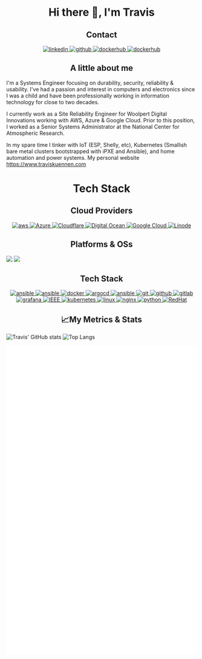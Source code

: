 <h1 align="center">Hi there 👋, I'm Travis</h1>

<h2 align="center">Contact</h2>

<section class="container">													
<p align="center">
	<a href="https://www.linkedin.com/in/traviskuennen" target="_blank">
		<img src="https://assets.traviskuennen.com/logos/linkedin-tile.svg" alt="linkedin" width="auto" height="60"/>
	</a>
	<a href="https://github.com/tkuennen" target="_blank">
		<img src="https://assets.traviskuennen.com/logos/github-tile.svg" alt="github" width="auto" height="60"/>
	</a>
	<a href="https://gitlab/tkuennen" target="_blank">
		<img src="https://assets.traviskuennen.com/logos/gitlab-tile.svg" alt="dockerhub" width="auto" height="60"/>
	</a>
	<a href="https://hub.docker.com/u/tkuennen" target="_blank">
		<img src="https://assets.traviskuennen.com/logos/docker-tile.svg" alt="dockerhub" width="auto" height="60"/>
	</a>
</p>
</section>

<h2 align="center">A little about me</h2>

I'm a Systems Engineer focusing on durability, security, reliability & usability. I've had a passion and interest in computers and electronics since I was a child and have been professionally working in information technology for close to two decades.

I currently work as a Site Reliability Engineer for Woolpert Digital Innovations working with AWS, Azure & Google Cloud. Prior to this position, I worked as a Senior Systems Administrator at the National Center for Atmospheric Research.
		  
In my spare time I tinker with IoT (ESP, Shelly, etc), Kubernetes (Smallish bare metal clusters bootstrapped with iPXE and Ansible), and home automation and power systems. My personal website https://www.traviskuennen.com

<h1 align="center">Tech Stack</h1>

<h2 align="center">Cloud Providers</h2>
<p align="center">
	<a href="https://aws.amazon.com/" target="_blank">
		<img src="https://assets.traviskuennen.com/logos/amazon_aws-icon.svg" alt="aws" width="40" height="40"/>
	</a>	
	<a href="https://azure.microsoft.com/" target="_blank">
		<img src="https://assets.traviskuennen.com/logos/microsoft_azure-icon.svg" alt="Azure" width="40" height="40"/>
	</a>
        <a href="https://cloudflare.com" target="_blank">
		<img src="https://assets.traviskuennen.com/logos/cloudflare-icon.svg" alt="Cloudflare" width="40" height="40"/>
	</a>
	<a href="https://www.digitalocean.com/" target="_blank">
		<img src="https://assets.traviskuennen.com/logos/digitalocean-icon.svg" alt="Digital Ocean" width="40" height="40"/>
	</a>
	<a href="https://cloud.google.com" target="_blank">
		<img src="https://assets.traviskuennen.com/logos/google_cloud-icon.svg" alt="Google Cloud" width="40" height="40"/>
	</a>
	<a href="https://www.linode.com/" target="_blank">
		<img src="https://assets.traviskuennen.com/logos/linode-icon.svg" alt="Linode" width="40" height="40"/>
	</a>
</p>		

<h2 align="center">Platforms & OSs</h2>

![](https://img.shields.io/badge/OS-Linux-informational?style=flat&logo=linux&logoColor=white&color=1900E7)
![](https://img.shields.io/badge/OS-Mac-informational?style=flat&logo=apple&logoColor=white&color=1900E7)

<h2 align="center">Tech Stack</h2>
  
<p align="center">
	<a href="https://www.ansible.com/" target="_blank">
		<img src="https://assets.traviskuennen.com/logos/ansible-icon.svg" alt="ansible" width="40" height="40"/>
	</a>
	<a href="https://www.apache.org/" target="_blank">
		<img src="https://assets.traviskuennen.com/logos/apache-icon.svg" alt="ansible" width="40" height="40"/>
	</a>
	<a href="https://www.docker.com/" target="_blank">
		<img src="https://assets.traviskuennen.com/logos/docker-icon.svg" alt="docker" width="40" height="40"/>
	</a>
	<a href="https://github.com/argoproj/argo-cd" target="_blank">
		<img src="https://assets.traviskuennen.com/logos/argoprojio-icon.svg" alt="argocd" width="40" height="40"/>
	</a>  
	<a href="https://www.gnu.org/software/bash/" target="_blank">
		<img src="https://assets.traviskuennen.com/logos/gnu_bash-icon.svg" alt="ansible" width="40" height="40"/>
	</a>
	<a href="https://git-scm.com/" target="_blank">
		<img src="https://assets.traviskuennen.com/logos/git-scm-icon.svg" alt="git" width="40" height="40"/>
	</a>
	<a href="https://github.com/" target="_blank">
		<img src="https://assets.traviskuennen.com/logos/github-icon.svg" alt="github" width="40" height="40"/>
	</a>
	<a href="https://gitlab.com/tkuennen" target="_blank">
		<img src="https://assets.traviskuennen.com/logos/gitlab-icon.svg" alt="gitlab" width="40" height="40"/>
	</a>
	<a href="https://grafana.com" target="_blank">
		<img src="https://assets.traviskuennen.com/logos/grafana-icon.svg" alt="grafana" width="40" height="40"/>
	</a>
	<a href="https://www.ieee.org" target="_blank">
		<img src="https://assets.traviskuennen.com/logos/ieee-icon.svg" alt="IEEE" width="40" height="40"/>
	</a>
	<a href="https://kubernetes.io" target="_blank">
		<img src="https://assets.traviskuennen.com/logos/kubernetes-icon.svg" alt="kubernetes" width="40" height="40"/>
	</a>
	<a href="https://www.linux.org/" target="_blank">
		<img src="https://assets.traviskuennen.com/logos/linux-icon.svg" alt="linux" width="40" height="40"/>
	</a>
	<a href="https://www.nginx.com/" target="_blank">
		<img src="https://assets.traviskuennen.com/logos/nginx-icon.svg" alt="nginx" width="40" height="40"/>
	</a>
  	<a href="https://www.python.org/" target="_blank">
		<img src="https://assets.traviskuennen.com/logos/python-icon.svg" alt="python" width="40" height="40"/>
	</a>	
	<a href="https://www.redhat.com/" target="_blank">
		<img src="https://assets.traviskuennen.com/logos/redhat-icon.svg" alt="RedHat" width="40" height="40"/>  
	</a>
</p>		

<h2 align="center">📈My Metrics & Stats</h2>

![Travis' GitHub stats](https://github-readme-stats.vercel.app/api?username=tkuennen&show_icons=true&theme=dark&hide_border=true)
![Top Langs](https://github-readme-stats.vercel.app/api/top-langs/?username=tkuennen&layout=compact&theme=dark&hide_border=true)

<section class="container">
    <a href="github.com/tkuennen">
    <img class="center-block" src="https://github.com/tkuennen/tkuennen/blob/main/github-metrics.svg" ;"/>
    </a>													
</section>
